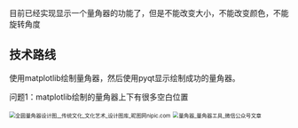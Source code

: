 目前已经实现显示一个量角器的功能了，但是不能改变大小，不能改变颜色，不能旋转角度



## 技术路线

使用matplotlib绘制量角器，然后使用pyqt显示绘制成功的量角器。



问题1：matplotlib绘制的量角器上下有很多空白位置

<img src="https://pic.ntimg.cn/file/20191023/27644471_094450046083_2.jpg" alt="全圆量角器设计图__传统文化_文化艺术_设计图库_昵图网nipic.com" style="zoom:67%;" />

<img src="https://ts1.cn.mm.bing.net/th/id/R-C.16d00ca2663aaf37294daf3c1d3aaafe?rik=ejDcaHusu4f7AQ&riu=http%3a%2f%2fpic36.photophoto.cn%2f20150715%2f1190119101309622_b.jpg&ehk=hXZQuDO%2fa0xrivii3PEUeh2F3g7hdJZNmMVl%2blUO3Nc%3d&risl=&pid=ImgRaw&r=0" alt="量角器_量角器工具_微信公众号文章" style="zoom:67%;" />

